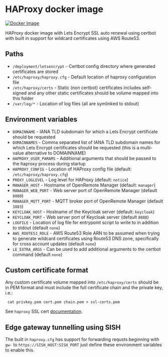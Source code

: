 # HAProxy docker image
[![Docker Image](https://github.com/openremote/proxy/actions/workflows/proxy.yml/badge.svg)](https://github.com/openremote/proxy/actions/workflows/proxy.yml)

HAProxy docker image with Lets Encrypt SSL auto renewal using certbot with built in support for wildcard certificates using AWS Route53.

## Paths
* `/deployment/letsencrypt` - Certbot config directory where generated certificates are stored
* `/etc/haproxy/haproxy.cfg` - Default location of haproxy configuration file
* `/etc/haproxy/certs` - Static (non certbot) certificates includes self-signed and any other static certificates should be volume mapped into this folder
* `/var/log/*` - Location of log files (all are symlinked to stdout)

## Environment variables
* `DOMAINNAME` - IANA TLD subdomain for which a Lets Encrypt certificate should be requested 
* `DOMAINNAMES` - Comma separated list of IANA TLD subdomain names for which Lets Encrypt certificates should be 
requested (this is a multi-value alternative to DOMAINNAME)
* `HAPROXY_USER_PARAMS` - Additional arguments that should be passed to the haproxy process during startup
* `HAPROXY_CONFIG` - Location of HAProxy config file (default: `/etc/haproxy/haproxy.cfg`)
* `PROXY_LOGLEVEL` - Log level for HAProxy (default: `notice`)
* `MANAGER_HOST` - Hostname of OpenRemote Manager (default: `manager`)
* `MANAGER_WEB_PORT` - Web server port of OpenRemote Manager (default `8080`)
* `MANAGER_MQTT_PORT` - MQTT broker port of OpenRemote Manager (default `1883`)
* `KEYCLOAK_HOST` - Hostname of the Keycloak server (default: `keycloak`)
* `KEYCLOAK_PORT` - Web server port of Keycloak server (default `8080`)
* `LOGFILE` - Location of log file for entrypoint script to write to in addition to stdout (default `none`)
* `AWS_ROUTE53_ROLE` - AWS Route53 Role ARN to be assumed when trying to generate wildcard certificates using Route53 DNS zone, specifically for cross account updates (default `none`)
* `LE_EXTRA_ARGS` - Can be used to add additional arguments to the certbot command (default `none`)

## Custom certificate format
Any custom certificate volume mapped into `/etc/haproxy/certs` should be in PEM format and must include the full certificate chain and the private key, i.e.:
```
 cat privkey.pem cert.pem chain.pem > ssl-certs.pem
```

See `haproxy` SSL cert [documentation](https://www.haproxy.com/blog/haproxy-ssl-termination/#enabling-ssl-with-haproxy).

## Edge gateway tunnelling using SISH
The built in `haproxy.cfg` has support for forwarding requsts beginning with `gw-` to `https://SISH_HOST:SISH_PORT` just define these environment variables to enable this.
